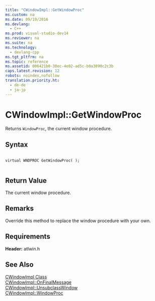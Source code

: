 ```yaml
---
title: "CWindowImpl::GetWindowProc"
ms.custom: na
ms.date: 09/19/2016
ms.devlang: 
  - C++
ms.prod: visual-studio-dev14
ms.reviewer: na
ms.suite: na
ms.technology: 
  - devlang-cpp
ms.tgt_pltfrm: na
ms.topic: reference
ms.assetid: 006421b0-30ec-4e02-ad5c-b0a3890c2c3b
caps.latest.revision: 12
robots: noindex,nofollow
translation.priority.ht: 
  - de-de
  - ja-jp
---
```

# CWindowImpl::GetWindowProc
Returns `WindowProc`, the current window procedure.  
  
## Syntax  
  
```  
  
virtual WNDPROC GetWindowProc( );  
  
```  
  
## Return Value  
 The current window procedure.  
  
## Remarks  
 Override this method to replace the window procedure with your own.  
  
## Requirements  
 **Header:** atlwin.h  
  
## See Also  
 [CWindowImpl Class](../vs140/CWindowImpl-Class.md)   
 [CWindowImpl::OnFinalMessage](../vs140/CWindowImpl--OnFinalMessage.md)   
 [CWindowImpl::UnsubclassWindow](../vs140/CWindowImpl--UnsubclassWindow.md)   
 [CWindowImpl::WindowProc](../vs140/CWindowImpl--WindowProc.md)